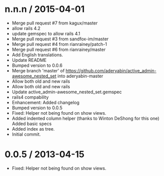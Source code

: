 
n.n.n / 2015-04-01 
==================

  * Merge pull request #7 from kagux/master
  * allow rails 4.2
  * update gemspec to allow rails 4.1
  * Merge pull request #3 from sandfox-im/master
  * Merge pull request #4 from rianrainey/patch-1
  * Merge pull request #6 from rianrainey/master
  * Add English translations.
  * Update README
  * Bumped version to 0.0.6
  * Merge branch 'master' of https://github.com/aderyabin/active_admin-awesome_nested_set into aderyabin-master
  * Allow both old and new rails
  * Allow both old and new rails
  * Update active_admin-awesome_nested_set.gemspec
  * rails4 compability
  * Enhancement: Added changelog
  * Bumped version to 0.0.5
  * Fixed: Helper not being found on show views.
  * Added indented column helper (thanks to Winton DeShong for this one) Added basic specs
  * Added index as tree.
  * Initial commit.

0.0.5 / 2013-04-15 
==================

  * Fixed: Helper not being found on show views.
